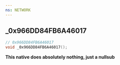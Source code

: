 ```yaml
---
ns: NETWORK
---
```

## _0x966DD84FB6A46017

```c
// 0x966DD84FB6A46017
void _0x966DD84FB6A46017();
```

**This native does absolutely nothing, just a nullsub**
